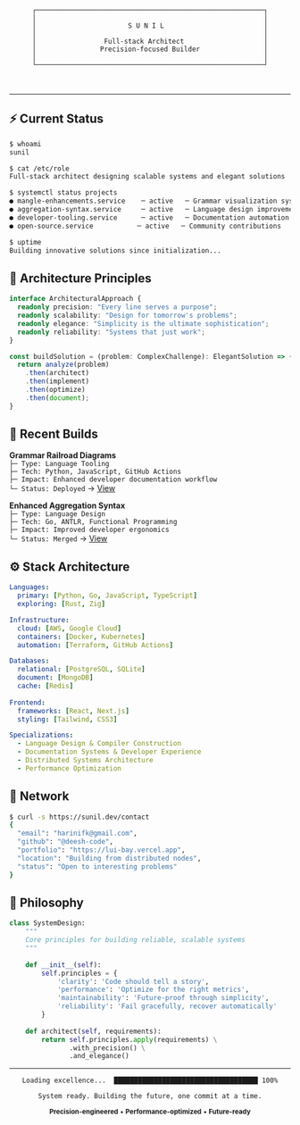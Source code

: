 <div align="center">

```ascii
┌─────────────────────────────────────────────────────────┐
│                                                         │
│                       S U N I L                         │
│                                                         │
│                 Full-stack Architect                    │
│                Precision-focused Builder                │
│                                                         │
└─────────────────────────────────────────────────────────┘
```

</div>

<br>

---

## ⚡ Current Status

```bash
$ whoami
sunil

$ cat /etc/role
Full-stack architect designing scalable systems and elegant solutions

$ systemctl status projects
● mangle-enhancements.service    ─ active   ─ Grammar visualization systems  
● aggregation-syntax.service     ─ active   ─ Language design improvements
● developer-tooling.service      ─ active   ─ Documentation automation
● open-source.service           ─ active   ─ Community contributions

$ uptime
Building innovative solutions since initialization...
```

## 🎯 Architecture Principles

```typescript
interface ArchitecturalApproach {
  readonly precision: "Every line serves a purpose";
  readonly scalability: "Design for tomorrow's problems";
  readonly elegance: "Simplicity is the ultimate sophistication";
  readonly reliability: "Systems that just work";
}

const buildSolution = (problem: ComplexChallenge): ElegantSolution => {
  return analyze(problem)
    .then(architect)
    .then(implement)
    .then(optimize)
    .then(document);
}
```

## 🚀 Recent Builds

**Grammar Railroad Diagrams**  
`├─ Type: Language Tooling`  
`├─ Tech: Python, JavaScript, GitHub Actions`  
`├─ Impact: Enhanced developer documentation workflow`  
`└─ Status: Deployed` → [View](https://github.com/google/mangle/pull/76)

**Enhanced Aggregation Syntax**  
`├─ Type: Language Design`  
`├─ Tech: Go, ANTLR, Functional Programming`  
`├─ Impact: Improved developer ergonomics`  
`└─ Status: Merged` → [View](https://github.com/google/mangle/pull/75)

## ⚙️ Stack Architecture

```yaml
Languages:
  primary: [Python, Go, JavaScript, TypeScript]
  exploring: [Rust, Zig]

Infrastructure:
  cloud: [AWS, Google Cloud]
  containers: [Docker, Kubernetes]
  automation: [Terraform, GitHub Actions]

Databases:
  relational: [PostgreSQL, SQLite]
  document: [MongoDB]
  cache: [Redis]
  
Frontend:
  frameworks: [React, Next.js]
  styling: [Tailwind, CSS3]

Specializations:
  - Language Design & Compiler Construction
  - Documentation Systems & Developer Experience  
  - Distributed Systems Architecture
  - Performance Optimization
```

## 📡 Network

```bash
$ curl -s https://sunil.dev/contact
{
  "email": "harinifk@gmail.com",
  "github": "@deesh-code", 
  "portfolio": "https://lui-bay.vercel.app",
  "location": "Building from distributed nodes",
  "status": "Open to interesting problems"
}
```

## 💭 Philosophy

```python
class SystemDesign:
    """
    Core principles for building reliable, scalable systems
    """
    
    def __init__(self):
        self.principles = {
            'clarity': 'Code should tell a story',
            'performance': 'Optimize for the right metrics', 
            'maintainability': 'Future-proof through simplicity',
            'reliability': 'Fail gracefully, recover automatically'
        }
    
    def architect(self, requirements):
        return self.principles.apply(requirements) \
               .with_precision() \
               .and_elegance()
```

---

<div align="center">

```
Loading excellence...  ████████████████████████████████████ 100%

System ready. Building the future, one commit at a time.
```

<sub>**Precision-engineered** • **Performance-optimized** • **Future-ready**</sub>

</div><!-- Profile updated: Sat Oct 11 12:57:19 UTC 2025 -->
<!-- Profile updated: Sat Oct 11 14:45:27 UTC 2025 -->
<!-- Profile updated: Sun Oct 12 12:34:19 UTC 2025 -->
<!-- Profile updated: Mon Oct 13 12:39:25 UTC 2025 -->
<!-- Profile updated: Tue Oct 14 12:41:13 UTC 2025 -->
<!-- Profile updated: Wed Oct 15 12:40:41 UTC 2025 -->
<!-- Profile updated: Thu Oct 16 12:40:48 UTC 2025 -->
<!-- Profile updated: Fri Oct 17 12:39:03 UTC 2025 -->
<!-- Profile updated: Sat Oct 18 12:35:00 UTC 2025 -->
<!-- Profile updated: Sun Oct 19 12:35:02 UTC 2025 -->
<!-- Profile updated: Mon Oct 20 12:40:19 UTC 2025 -->
<!-- Profile updated: Tue Oct 21 12:40:53 UTC 2025 -->
<!-- Profile updated: Wed Oct 22 12:41:18 UTC 2025 -->
<!-- Profile updated: Thu Oct 23 12:41:08 UTC 2025 -->
<!-- Profile updated: Fri Oct 24 12:41:05 UTC 2025 -->
<!-- Profile updated: Sat Oct 25 12:34:36 UTC 2025 -->
<!-- Profile updated: Sun Oct 26 12:35:45 UTC 2025 -->
<!-- Profile updated: Mon Oct 27 12:41:23 UTC 2025 -->
